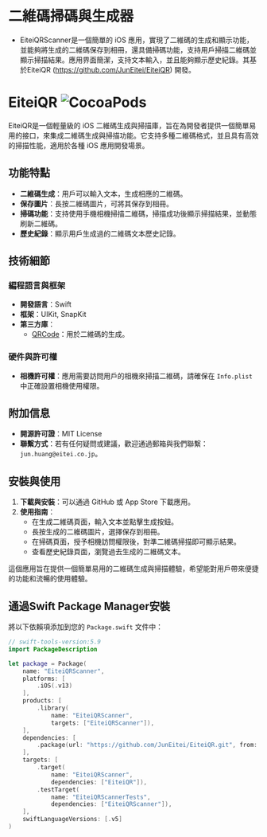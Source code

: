 # 二維碼掃碼與生成器

 - EiteiQRScanner是一個簡單的 iOS 應用，實現了二維碼的生成和顯示功能，並能夠將生成的二維碼保存到相冊，還具備掃碼功能，支持用戶掃描二維碼並顯示掃描結果。應用界面簡潔，支持文本輸入，並且能夠顯示歷史紀錄。其基於EiteiQR (https://github.com/JunEitei/EiteiQR) 開發。

# EiteiQR  ![CocoaPods](https://img.shields.io/cocoapods/v/EiteiQR.svg)
EiteiQR是一個輕量級的 iOS 二維碼生成與掃描庫，旨在為開發者提供一個簡單易用的接口，來集成二維碼生成與掃描功能。它支持多種二維碼格式，並且具有高效的掃描性能，適用於各種 iOS 應用開發場景。


## 功能特點

- **二維碼生成**：用戶可以輸入文本，生成相應的二維碼。
- **保存圖片**：長按二維碼圖片，可將其保存到相冊。
- **掃碼功能**：支持使用手機相機掃描二維碼，掃描成功後顯示掃描結果，並動態刷新二維碼。
- **歷史紀錄**：顯示用戶生成過的二維碼文本歷史記錄。

## 技術細節

### 編程語言與框架

- **開發語言**：Swift
- **框架**：UIKit, SnapKit
- **第三方庫**：
  - [QRCode](https://github.com/kevin0317/QRCode)：用於二維碼的生成。

### 硬件與許可權

- **相機許可權**：應用需要訪問用戶的相機來掃描二維碼，請確保在 `Info.plist` 中正確設置相機使用權限。

## 附加信息

- **開源許可證**：MIT License
- **聯繫方式**：若有任何疑問或建議，歡迎通過郵箱與我們聯繫：`jun.huang@eitei.co.jp`。

## 安裝與使用

1. **下載與安裝**：可以通過 GitHub 或 App Store 下載應用。
2. **使用指南**：
   - 在生成二維碼頁面，輸入文本並點擊生成按鈕。
   - 長按生成的二維碼圖片，選擇保存到相冊。
   - 在掃碼頁面，授予相機訪問權限後，對準二維碼掃描即可顯示結果。
   - 查看歷史紀錄頁面，瀏覽過去生成的二維碼文本。

這個應用旨在提供一個簡單易用的二維碼生成與掃描體驗，希望能對用戶帶來便捷的功能和流暢的使用體驗。

## 通過Swift Package Manager安裝

將以下依賴項添加到您的 `Package.swift` 文件中：

```swift
// swift-tools-version:5.9
import PackageDescription

let package = Package(
    name: "EiteiQRScanner",
    platforms: [
        .iOS(.v13)
    ],
    products: [
        .library(
            name: "EiteiQRScanner",
            targets: ["EiteiQRScanner"]),
    ],
    dependencies: [
        .package(url: "https://github.com/JunEitei/EiteiQR.git", from: "1.0.0")
    ],
    targets: [
        .target(
            name: "EiteiQRScanner",
            dependencies: ["EiteiQR"]),
        .testTarget(
            name: "EiteiQRScannerTests",
            dependencies: ["EiteiQRScanner"]),
    ],
    swiftLanguageVersions: [.v5]
)
